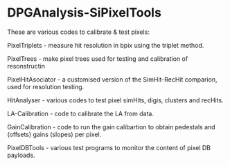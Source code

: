 DPGAnalysis-SiPixelTools
========================

These are various codes to calibrate & test pixels:

PixelTriplets - measure hit resolution in bpix using the triplet method.

PixelTrees - make pixel trees used for testing and calibration of resonstructin

PixelHitAsociator - a customised version of the SimHit-RecHit comparion, used for resolution testing.

HitAnalyser - various codes to test pixel simHits, digis, clusters and recHits.

LA-Calibration - code to calibrate the LA from data.

GainCalibration - code to run the gain calibartion to obtain pedestals and (offsets) gains (slopes) per pixel.

PixelDBTools - various test programs to monitor the content of pixel DB payloads.
